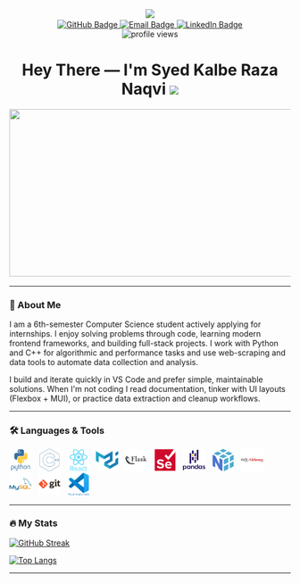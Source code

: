 <div id="header" align="center">
  <img src="https://media.giphy.com/media/M9gbBd9nbDrOTu1Mqx/giphy.gif" width="100"/>
  <div id="badges">
    <a href="https://github.com/kalbe-raza">
      <img src="https://img.shields.io/badge/GitHub-black?style=for-the-badge&logo=github&logoColor=white" alt="GitHub Badge"/>
    </a>
    <a href="mailto:razanaqvi813@gmail.com">
      <img src="https://img.shields.io/badge/Email-green?style=for-the-badge&logo=gmail&logoColor=white" alt="Email Badge"/>
    </a>
    <a href="https://www.linkedin.com/in/kalbe-raza-4201052bb/">
      <img src="https://img.shields.io/badge/LinkedIn-blue?style=for-the-badge&logo=linkedin&logoColor=white" alt="LinkedIn Badge"/>
    </a>
  </div>

  <img src="https://komarev.com/ghpvc/?username=kalbe-raza&style=flat-square&color=blue" alt="profile views"/>
  <h1>
    Hey There — I'm Syed Kalbe Raza Naqvi
    <img src="https://media.giphy.com/media/hvRJCLFzcasrR4ia7z/giphy.gif" width="30px"/>
  </h1>
</div>

<div align="center">
  <img src="https://media.giphy.com/media/dWesBcTLavkZuG35MI/giphy.gif" width="600" height="300"/>
</div>

---

### **👋 About Me**

I am a 6th-semester Computer Science student actively applying for internships. I enjoy solving problems through code, learning modern frontend frameworks, and building full-stack projects. I work with Python and C++ for algorithmic and performance tasks and use web-scraping and data tools to automate data collection and analysis.

I build and iterate quickly in VS Code and prefer simple, maintainable solutions. When I'm not coding I read documentation, tinker with UI layouts (Flexbox + MUI), or practice data extraction and cleanup workflows.

---

### :hammer_and_wrench: Languages & Tools

<div>
  <img src="https://raw.githubusercontent.com/devicons/devicon/master/icons/python/python-original-wordmark.svg" title="Python" alt="Python" width="40" height="40"/> &nbsp;
  <img src="https://raw.githubusercontent.com/devicons/devicon/master/icons/cplusplus/cplusplus-line.svg" title="C++" alt="C++" width="40" height="40"/> &nbsp;
  <img src="https://raw.githubusercontent.com/devicons/devicon/master/icons/react/react-original-wordmark.svg" title="React" alt="React" width="40" height="40"/> &nbsp;
  <img src="https://raw.githubusercontent.com/devicons/devicon/master/icons/materialui/materialui-original.svg" title="MUI" alt="MUI" width="40" height="40"/> &nbsp;
  <img src="https://raw.githubusercontent.com/devicons/devicon/master/icons/flask/flask-original-wordmark.svg" title="Flask" alt="Flask" width="40" height="40"/> &nbsp;
  <img src="https://raw.githubusercontent.com/devicons/devicon/master/icons/selenium/selenium-original.svg" title="Selenium" alt="Selenium" width="40" height="40"/> &nbsp;
  <img src="https://raw.githubusercontent.com/devicons/devicon/master/icons/pandas/pandas-original-wordmark.svg" title="Pandas" alt="Pandas" width="40" height="40"/> &nbsp;
  <img src="https://raw.githubusercontent.com/devicons/devicon/master/icons/numpy/numpy-original.svg" title="NumPy" alt="NumPy" width="40" height="40"/> &nbsp;
  <img src="https://raw.githubusercontent.com/devicons/devicon/master/icons/sqlalchemy/sqlalchemy-original-wordmark.svg" title="SQLAlchemy" alt="SQLAlchemy" width="40" height="40"/> &nbsp;
  <img src="https://raw.githubusercontent.com/devicons/devicon/master/icons/mysql/mysql-original-wordmark.svg" title="MySQL" alt="MySQL" width="40" height="40"/> &nbsp;
  <img src="https://raw.githubusercontent.com/devicons/devicon/master/icons/git/git-original-wordmark.svg" title="Git" alt="Git" width="40" height="40"/> &nbsp;
  <img src="https://raw.githubusercontent.com/devicons/devicon/master/icons/vscode/vscode-original-wordmark.svg" title="VS Code" alt="VS Code" width="40" height="40"/>
</div>

---

### :fire: My Stats

[![GitHub Streak](http://github-readme-streak-stats.herokuapp.com?user=kalbe-raza&theme=dark&background=000000)](https://git.io/streak-stats)

[![Top Langs](https://github-readme-stats.vercel.app/api/top-langs/?username=kalbe-raza&layout=donut&theme=vision-friendly-dark&hide=Jupyter%20Notebook,javascript&langs_count=6)](https://github.com/kalbe-raza)

---

